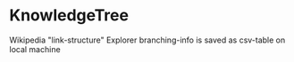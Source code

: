 # KnowledgeTree

Wikipedia "link-structure" Explorer
branching-info is saved as csv-table on local machine
